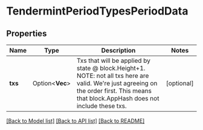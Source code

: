 # TendermintPeriodTypesPeriodData

## Properties

Name | Type | Description | Notes
------------ | ------------- | ------------- | -------------
**txs** | Option<**Vec<String>**> | Txs that will be applied by state @ block.Height+1. NOTE: not all txs here are valid.  We're just agreeing on the order first. This means that block.AppHash does not include these txs. | [optional]

[[Back to Model list]](../README.md#documentation-for-models) [[Back to API list]](../README.md#documentation-for-api-endpoints) [[Back to README]](../README.md)


